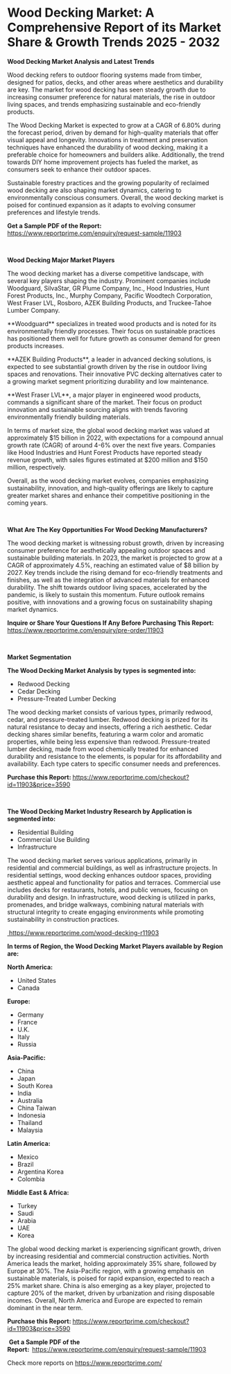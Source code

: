 <p><h1>Wood Decking Market: A Comprehensive Report of its Market Share & Growth Trends 2025 - 2032</h1></p><p><strong>Wood Decking Market Analysis and Latest Trends</strong></p>
<p><p>Wood decking refers to outdoor flooring systems made from timber, designed for patios, decks, and other areas where aesthetics and durability are key. The market for wood decking has seen steady growth due to increasing consumer preference for natural materials, the rise in outdoor living spaces, and trends emphasizing sustainable and eco-friendly products. </p><p>The Wood Decking Market is expected to grow at a CAGR of 6.80% during the forecast period, driven by demand for high-quality materials that offer visual appeal and longevity. Innovations in treatment and preservation techniques have enhanced the durability of wood decking, making it a preferable choice for homeowners and builders alike. Additionally, the trend towards DIY home improvement projects has fueled the market, as consumers seek to enhance their outdoor spaces. </p><p>Sustainable forestry practices and the growing popularity of reclaimed wood decking are also shaping market dynamics, catering to environmentally conscious consumers. Overall, the wood decking market is poised for continued expansion as it adapts to evolving consumer preferences and lifestyle trends.</p></p>
<p><strong>Get a Sample PDF of the Report:&nbsp;</strong> <a href="https://www.reportprime.com/enquiry/request-sample/11903?utm_campaign=2750&utm_medium=2&utm_source=Github&utm_content=ia&utm_term=17032025&utm_id=wood-decking">https://www.reportprime.com/enquiry/request-sample/11903</a></p>
<p>&nbsp;</p>
<p><strong>Wood Decking Major Market Players</strong></p>
<p><p>The wood decking market has a diverse competitive landscape, with several key players shaping the industry. Prominent companies include Woodguard, SilvaStar, GR Plume Company, Inc., Hood Industries, Hunt Forest Products, Inc., Murphy Company, Pacific Woodtech Corporation, West Fraser LVL, Rosboro, AZEK Building Products, and Truckee-Tahoe Lumber Company.</p><p>**Woodguard** specializes in treated wood products and is noted for its environmentally friendly processes. Their focus on sustainable practices has positioned them well for future growth as consumer demand for green products increases.</p><p>**AZEK Building Products**, a leader in advanced decking solutions, is expected to see substantial growth driven by the rise in outdoor living spaces and renovations. Their innovative PVC decking alternatives cater to a growing market segment prioritizing durability and low maintenance.</p><p>**West Fraser LVL**, a major player in engineered wood products, commands a significant share of the market. Their focus on product innovation and sustainable sourcing aligns with trends favoring environmentally friendly building materials. </p><p>In terms of market size, the global wood decking market was valued at approximately $15 billion in 2022, with expectations for a compound annual growth rate (CAGR) of around 4-6% over the next five years. Companies like Hood Industries and Hunt Forest Products have reported steady revenue growth, with sales figures estimated at $200 million and $150 million, respectively. </p><p>Overall, as the wood decking market evolves, companies emphasizing sustainability, innovation, and high-quality offerings are likely to capture greater market shares and enhance their competitive positioning in the coming years.</p></p>
<p>&nbsp;</p>
<p><strong>What Are The Key Opportunities For Wood Decking Manufacturers?</strong></p>
<p><p>The wood decking market is witnessing robust growth, driven by increasing consumer preference for aesthetically appealing outdoor spaces and sustainable building materials. In 2023, the market is projected to grow at a CAGR of approximately 4.5%, reaching an estimated value of $8 billion by 2027. Key trends include the rising demand for eco-friendly treatments and finishes, as well as the integration of advanced materials for enhanced durability. The shift towards outdoor living spaces, accelerated by the pandemic, is likely to sustain this momentum. Future outlook remains positive, with innovations and a growing focus on sustainability shaping market dynamics.</p></p>
<p><strong>Inquire or Share Your Questions If Any Before Purchasing This Report:</strong> <a href="https://www.reportprime.com/enquiry/pre-order/11903?utm_campaign=2750&utm_medium=2&utm_source=Github&utm_content=ia&utm_term=17032025&utm_id=wood-decking">https://www.reportprime.com/enquiry/pre-order/11903</a></p>
<p>&nbsp;</p>
<p><strong>Market Segmentation</strong></p>
<p><strong>The Wood Decking Market Analysis by types is segmented into:</strong></p>
<p><ul><li>Redwood Decking</li><li>Cedar Decking</li><li>Pressure-Treated Lumber Decking</li></ul></p>
<p><p>The wood decking market consists of various types, primarily redwood, cedar, and pressure-treated lumber. Redwood decking is prized for its natural resistance to decay and insects, offering a rich aesthetic. Cedar decking shares similar benefits, featuring a warm color and aromatic properties, while being less expensive than redwood. Pressure-treated lumber decking, made from wood chemically treated for enhanced durability and resistance to the elements, is popular for its affordability and availability. Each type caters to specific consumer needs and preferences.</p></p>
<p><strong>Purchase this Report:&nbsp;</strong><a href="https://www.reportprime.com/checkout?id=11903&price=3590&utm_campaign=2750&utm_medium=2&utm_source=Github&utm_content=ia&utm_term=17032025&utm_id=wood-decking">https://www.reportprime.com/checkout?id=11903&price=3590</a></p>
<p>&nbsp;</p>
<p><strong>The Wood Decking Market Industry Research by Application is segmented into:</strong></p>
<p><ul><li>Residential Building</li><li>Commercial Use Building</li><li>Infrastructure</li></ul></p>
<p><p>The wood decking market serves various applications, primarily in residential and commercial buildings, as well as infrastructure projects. In residential settings, wood decking enhances outdoor spaces, providing aesthetic appeal and functionality for patios and terraces. Commercial use includes decks for restaurants, hotels, and public venues, focusing on durability and design. In infrastructure, wood decking is utilized in parks, promenades, and bridge walkways, combining natural materials with structural integrity to create engaging environments while promoting sustainability in construction practices.</p></p>
<p><a href="https://www.reportprime.com/wood-decking-r11903?utm_campaign=2750&utm_medium=2&utm_source=Github&utm_content=ia&utm_term=17032025&utm_id=wood-decking">&nbsp;https://www.reportprime.com/wood-decking-r11903</a></p>
<p><strong>In terms of Region, the Wood Decking Market Players available by Region are:</strong></p>
<p>
    <p> <strong> North America: </strong>
        <ul>
            <li>United States</li>
            <li>Canada</li>
        </ul>
        </p> 
    <p> <strong> Europe: </strong>
        <ul>
            <li>Germany</li>
            <li>France</li>
            <li>U.K.</li>
            <li>Italy</li>
            <li>Russia</li>
        </ul>
        </p> 
    <p> <strong> Asia-Pacific: </strong>
        <ul>
            <li>China</li>
            <li>Japan</li>
            <li>South Korea</li>
            <li>India</li>
            <li>Australia</li>
            <li>China Taiwan</li>
            <li>Indonesia</li>
            <li>Thailand</li>
            <li>Malaysia</li>
        </ul>
        </p> 
    <p> <strong> Latin America: </strong>
        <ul>
            <li>Mexico</li>
            <li>Brazil</li>
            <li>Argentina Korea</li>
            <li>Colombia</li>
        </ul>
        </p> 
    <p> <strong> Middle East & Africa: </strong>
        <ul>
            <li>Turkey</li>
            <li>Saudi</li>
            <li>Arabia</li>
            <li>UAE</li>
            <li>Korea</li>
        </ul>
    </p>
    </p>
<p><p>The global wood decking market is experiencing significant growth, driven by increasing residential and commercial construction activities. North America leads the market, holding approximately 35% share, followed by Europe at 30%. The Asia-Pacific region, with a growing emphasis on sustainable materials, is poised for rapid expansion, expected to reach a 25% market share. China is also emerging as a key player, projected to capture 20% of the market, driven by urbanization and rising disposable incomes. Overall, North America and Europe are expected to remain dominant in the near term.</p></p>
<p><strong>Purchase this Report: </strong><a href="https://www.reportprime.com/checkout?id=11903&price=3590&utm_campaign=2750&utm_medium=2&utm_source=Github&utm_content=ia&utm_term=17032025&utm_id=wood-decking">https://www.reportprime.com/checkout?id=11903&price=3590</a></p>
<p>&nbsp;<strong>Get a Sample PDF of the Report:&nbsp;&nbsp;</strong><a href="https://www.reportprime.com/enquiry/request-sample/11903?utm_campaign=2750&utm_medium=2&utm_source=Github&utm_content=ia&utm_term=17032025&utm_id=wood-decking">https://www.reportprime.com/enquiry/request-sample/11903</a></p>
<p><strong></strong></p>
<p>Check more reports on <a href="https://www.reportprime.com/?utm_campaign=2750&utm_medium=2&utm_source=Github&utm_content=ia&utm_term=17032025&utm_id=wood-decking">https://www.reportprime.com/</a></p>